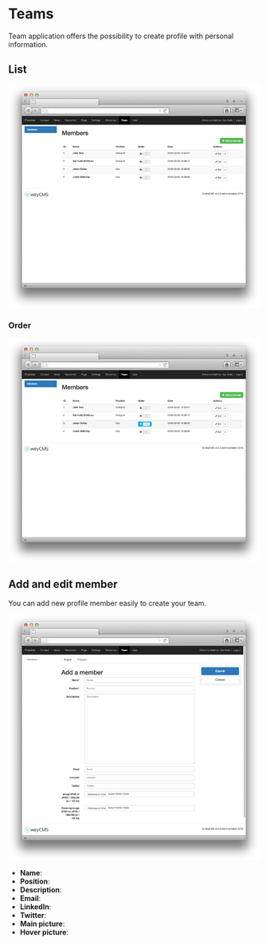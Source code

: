 # Teams



Team application offers the possibility to create profile with personal information. 

## List

![](team-01.png)
### Order
![](team-03.png)

## Add and edit member

You can add new profile member easily to create your team.

![](team-02.png)

* **Name**:
* **Position**:
* **Description**:
* **Email**:
* **LinkedIn**:
* **Twitter**:
* **Main picture**:
* **Hover picture**:
 

 
